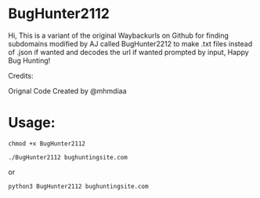 # BugHunter2112
Hi, This is a variant of the original Waybackurls on Github for finding subdomains modified by AJ called BugHunter2212 to make .txt files instead of .json if wanted and decodes the url if wanted prompted by input,  Happy Bug Hunting!


Credits:

Orignal Code Created by @mhmdiaa

# Usage:
```
chmod +x BugHunter2112

./BugHunter2112 bughuntingsite.com

```
or 
```
python3 BugHunter2112 bughuntingsite.com

```
